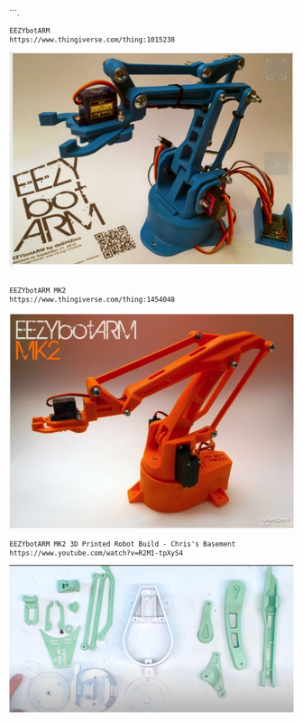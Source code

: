 ´´´. 



```
EEZYbotARM
https://www.thingiverse.com/thing:1015238

```
![alt text](ro1.png)

```

EEZYbotARM MK2
https://www.thingiverse.com/thing:1454048

```
![alt text](ro2.png)

```
EEZYbotARM MK2 3D Printed Robot Build - Chris's Basement
https://www.youtube.com/watch?v=R2MI-tpXyS4
```
![alt text](PartesImpresas.png)

